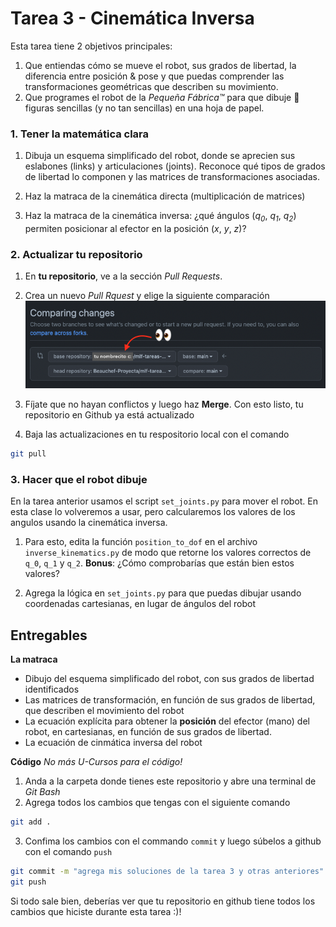 # Tarea 3 - Cinemática Inversa

Esta tarea tiene 2 objetivos principales:
1. Que entiendas cómo se mueve el robot, sus grados de libertad, la diferencia entre posición & pose y que puedas comprender las transformaciones geométricas que describen su movimiento.
2. Que programes el robot de la *Pequeña Fábrica:tm:* para que dibuje :pencil: figuras sencillas (y no tan sencillas) en una hoja de papel. 

### 1. Tener la matemática clara

1. Dibuja un esquema simplificado del robot, donde se aprecien sus eslabones (links) y articulaciones (joints). Reconoce qué tipos de grados de libertad lo componen y las matrices de transformaciones asociadas.

2. Haz la matraca de la cinemática directa (multiplicación de matrices)

3. Haz la matraca de la cinemática inversa: ¿qué ángulos (*q<sub>0</sub>*, *q<sub>1</sub>*, *q<sub>2</sub>*) permiten posicionar al efector en la posición (*x*, *y*, *z*)?

### 2. Actualizar tu repositorio

1. En **tu repositorio**, ve a la sección *Pull Requests*.
2. Crea un nuevo *Pull Rquest* y elige la siguiente comparación 
![](img/pull_request.png)

3. Fíjate que no hayan conflictos y luego haz **Merge**. Con esto listo, tu repositorio en Github ya está actualizado
4. Baja las actualizaciones en tu respositorio local con el comando 
```sh
git pull
```

### 3. Hacer que el robot dibuje

En la tarea anterior usamos el script `set_joints.py` para mover el robot. En esta clase lo volveremos a usar, pero calcularemos los valores de los angulos usando la cinemática inversa.

1. Para esto, edita la función `position_to_dof` en el archivo `inverse_kinematics.py` de modo que retorne los valores correctos de `q_0`, `q_1` y `q_2`.
**Bonus**: ¿Cómo comprobarías que están bien estos valores?

2. Agrega la lógica en `set_joints.py` para que puedas dibujar usando coordenadas cartesianas, en lugar de ángulos del robot



## Entregables

**La matraca**
- Dibujo del esquema simplificado del robot, con sus grados de libertad identificados
- Las matrices de transformación, en función de sus grados de libertad, que describen el movimiento del robot
- La ecuación explícita para obtener la **posición** del efector (mano) del robot, en cartesianas, en función de sus grados de libertad.
- La ecuación de cinmática inversa del robot

**Código**
*No más U-Cursos para el código!*

1. Anda a la carpeta donde tienes este repositorio y abre una terminal de *Git Bash*
2. Agrega todos los cambios que tengas con el siguiente comando
```sh
git add .
```
3. Confima los cambios con el commando `commit` y luego súbelos a github con el comando `push`
```sh
git commit -m "agrega mis soluciones de la tarea 3 y otras anteriores"
git push
```

Si todo sale bien, deberías ver que tu repositorio en github tiene todos los cambios que hiciste durante esta tarea :)!

